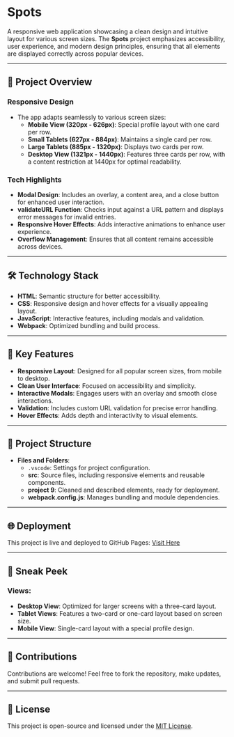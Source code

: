 # Spots

A responsive web application showcasing a clean design and intuitive layout for various screen sizes. The **Spots** project emphasizes accessibility, user experience, and modern design principles, ensuring that all elements are displayed correctly across popular devices.

---

## 🚀 **Project Overview**

### **Responsive Design**
- The app adapts seamlessly to various screen sizes:
  - **Mobile View (320px - 626px)**: Special profile layout with one card per row.
  - **Small Tablets (627px - 884px)**: Maintains a single card per row.
  - **Large Tablets (885px - 1320px)**: Displays two cards per row.
  - **Desktop View (1321px - 1440px)**: Features three cards per row, with a content restriction at 1440px for optimal readability.

### **Tech Highlights**
- **Modal Design**: Includes an overlay, a content area, and a close button for enhanced user interaction.
- **validateURL Function**: Checks input against a URL pattern and displays error messages for invalid entries.
- **Responsive Hover Effects**: Adds interactive animations to enhance user experience.
- **Overflow Management**: Ensures that all content remains accessible across devices.

---

## 🛠️ **Technology Stack**

- **HTML**: Semantic structure for better accessibility.
- **CSS**: Responsive design and hover effects for a visually appealing layout.
- **JavaScript**: Interactive features, including modals and validation.
- **Webpack**: Optimized bundling and build process.

---

## 🎯 **Key Features**
- **Responsive Layout**: Designed for all popular screen sizes, from mobile to desktop.
- **Clean User Interface**: Focused on accessibility and simplicity.
- **Interactive Modals**: Engages users with an overlay and smooth close interactions.
- **Validation**: Includes custom URL validation for precise error handling.
- **Hover Effects**: Adds depth and interactivity to visual elements.

---

## 📂 **Project Structure**

- **Files and Folders**:
  - `.vscode`: Settings for project configuration.
  - **src**: Source files, including responsive elements and reusable components.
  - **project 9**: Cleaned and described elements, ready for deployment.
  - **webpack.config.js**: Manages bundling and module dependencies.

---

## 🌐 **Deployment**

This project is live and deployed to GitHub Pages: [Visit Here](https://iibamblue.github.io/se_project_spots/)

---

## 📸 **Sneak Peek**

### Views:
- **Desktop View**: Optimized for larger screens with a three-card layout.
- **Tablet Views**: Features a two-card or one-card layout based on screen size.
- **Mobile View**: Single-card layout with a special profile design.

---

## 🤝 **Contributions**
Contributions are welcome! Feel free to fork the repository, make updates, and submit pull requests.

---

## 📜 **License**
This project is open-source and licensed under the [MIT License](LICENSE).
